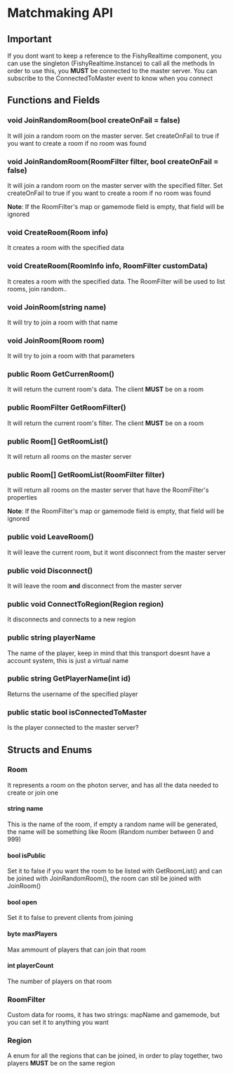 # Matchmaking API

## Important
If you dont want to keep a reference to the FishyRealtime component, you can use the singleton (FishyRealtime.Instance) to call all the methods
In order to use this, you **MUST** be connected to the master server. You can subscribe to the ConnectedToMaster event to know when you connect

## Functions and Fields

### void JoinRandomRoom(bool createOnFail = false)
It will join a random room on the master server. Set createOnFail to true if you want to create a room if no room was found

### void JoinRandomRoom(RoomFilter filter, bool createOnFail = false)
It will join a random room on the master server with the specified filter. Set createOnFail to true if you want to create a room if no room was found

**Note**: If the RoomFilter's map or gamemode field is empty, that field will be ignored

### void CreateRoom(Room info)
It creates a room with the specified data

### void CreateRoom(RoomInfo info, RoomFilter customData)
It creates a room with the specified data. The RoomFilter will be used to list rooms, join random..

### void JoinRoom(string name)
It will try to join a room with that name

### void JoinRoom(Room room)
It will try to join a room with that parameters

### public Room GetCurrenRoom()
It will return the current room's data. The client **MUST** be on a room

### public RoomFilter GetRoomFilter()
It will return the current room's filter. The client **MUST** be on a room

### public Room[] GetRoomList()
It will return all rooms on the master server

### public Room[] GetRoomList(RoomFilter filter)
It will return all rooms on the master server that have the RoomFilter's properties

**Note**: If the RoomFilter's map or gamemode field is empty, that field will be ignored

### public void LeaveRoom()
It will leave the current room, but it wont disconnect from the master server

### public void Disconnect()
It will leave the room **and** disconnect from the master server

### public void ConnectToRegion(Region region)
It disconnects and connects to a new region

### public string playerName
The name of the player, keep in mind that this transport doesnt have a account system, this is just a virtual name

### public string GetPlayerName(int id)
Returns the username of the specified player

### public static bool isConnectedToMaster
Is the player connected to the master server?

## Structs and Enums

### Room
It represents a room on the photon server, and has all the data needed to create or join one

#### string name
This is the name of the room, if empty a random name will be generated, the name will be something like Room (Random number between 0 and 999)

#### bool isPublic
Set it to false if you want the room to be listed with GetRoomList() and can be joined with JoinRandomRoom(), the room can stil be joined with JoinRoom()

#### bool open
Set it to false to prevent clients from joining

#### byte maxPlayers
Max ammount of players that can join that room

#### int playerCount
The number of players on that room

### RoomFilter
Custom data for rooms, it has two strings: mapName and gamemode, but you can set it to anything you want

### Region
A enum for all the regions that can be joined, in order to play together, two players **MUST** be on the same region